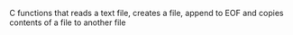 C functions that reads a text file, creates a file, append to EOF and copies contents of a file to another file
